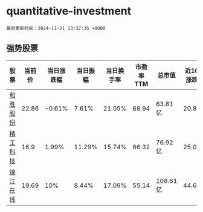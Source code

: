 # quantitative-investment

`最后更新时间：2024-11-21 13:37:35 +0800`

## 强势股票

|股票|当前价|当日涨跌幅|当日振幅|当日换手率|市盈率TTM|总市值|近10日涨跌幅|
|----|----|----|----|----|----|----|----|
|[和胜股份](https://xueqiu.com/S/SZ002824)|22.86|-0.61%|7.61%|21.05%|68.94|63.81亿|20.82%|
|[精工科技](https://xueqiu.com/S/SZ002006)|16.9|1.99%|11.29%|15.74%|66.32|76.92亿|25.0%|
|[锦江在线](https://xueqiu.com/S/SH600650)|19.69|10%|8.44%|17.09%|55.14|108.61亿|44.67%|
